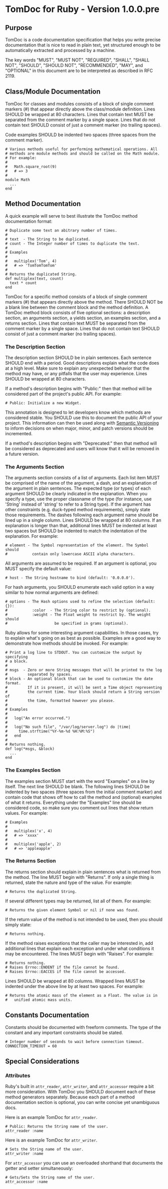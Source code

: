 TomDoc for Ruby - Version 1.0.0.pre
====================================

Purpose
-------

TomDoc is a code documentation specification that helps you write precise
documentation that is nice to read in plain text, yet structured enough to be
automatically extracted and processed by a machine.

The key words "MUST", "MUST NOT", "REQUIRED", "SHALL", "SHALL NOT", "SHOULD",
"SHOULD NOT", "RECOMMENDED", "MAY", and "OPTIONAL" in this document are to be
interpreted as described in RFC 2119.


Class/Module Documentation
--------------------------

TomDoc for classes and modules consists of a block of single comment markers
(#) that appear directly above the class/module definition. Lines SHOULD be
wrapped at 80 characters. Lines that contain text MUST be separated from the
comment marker by a single space. Lines that do not contain text SHOULD
consist of just a comment marker (no trailing spaces).

Code examples SHOULD be indented two spaces (three spaces from the comment
marker).

    # Various methods useful for performing mathematical operations. All
    # methods are module methods and should be called on the Math module.
    # For example:
    #
    #   Math.square_root(9)
    #   # => 3
    #
    module Math
      ...
    end


Method Documentation
--------------------

A quick example will serve to best illustrate the TomDoc method documentation
format:

    # Duplicate some text an abitrary number of times.
    #
    # text  - The String to be duplicated.
    # count - The Integer number of times to duplicate the text.
    #
    # Examples
    #
    #   multiplex('Tom', 4)
    #   # => 'TomTomTomTom'
    #
    # Returns the duplicated String.
    def multiplex(text, count)
      text * count
    end

TomDoc for a specific method consists of a block of single comment markers (#)
that appears directly above the method. There SHOULD NOT be a blank line
between the comment block and the method definition. A TomDoc method block
consists of five optional sections: a description section, an arguments
section, a yields section, an examples section, and a returns section. Lines
that contain text MUST be separated from the comment marker by a single space.
Lines that do not contain text SHOULD consist of just a comment marker (no
trailing spaces).

### The Description Section

The description section SHOULD be in plain sentences. Each sentence SHOULD end
with a period. Good descriptions explain what the code does at a high level.
Make sure to explain any unexpected behavior that the method may have, or any
pitfalls that the user may experience. Lines SHOULD be wrapped at 80
characters.

If a method's description begins with "Public:" then that method will be
considered part of the project's public API. For example:

    # Public: Initialize a new Widget.

This annotation is designed to let developers know which methods are
considered stable. You SHOULD use this to document the public API of your
project. This information can then be used along with [Semantic
Versioning](http://semver.org) to inform decisions on when major, minor, and
patch versions should be incremented.

If a method's description begins with "Deprecated:" then that method will be
considered as deprecated and users will know that it will be removed in a
future version.

### The Arguments Section

The arguments section consists of a list of arguments. Each list item MUST be
comprised of the name of the argument, a dash, and an explanation of the
argument in plain sentences. The expected type (or types) of each argument
SHOULD be clearly indicated in the explanation. When you specify a type, use
the proper classname of the type (for instance, use 'String' instead of
'string' to refer to a String type). If the argument has other constraints
(e.g. duck-typed method requirements), simply state those requirements. The
dashes following each argument name should be lined up in a single column.
Lines SHOULD be wrapped at 80 columns. If an explanation is longer than that,
additional lines MUST be indented at least two spaces but SHOULD be indented
to match the indentation of the explanation. For example:

    # element - The Symbol representation of the element. The Symbol should
    #           contain only lowercase ASCII alpha characters.

All arguments are assumed to be required. If an argument is optional, you MUST
specify the default value:

    # host - The String hostname to bind (default: '0.0.0.0').

For hash arguments, you SHOULD enumerate each valid option in a way similar
to how normal arguments are defined:

    # options - The Hash options used to refine the selection (default: {}):
    #           :color  - The String color to restrict by (optional).
    #           :weight - The Float weight to restrict by. The weight should
    #                     be specified in grams (optional).

Ruby allows for some interesting argument capabilities. In those cases, try
to explain what's going on as best as possible. Examples are a good way to
demonstrate how methods should be invoked. For example:

    # Print a log line to STDOUT. You can customize the output by specifying
    # a block.
    #
    # msgs  - Zero or more String messages that will be printed to the log
    #         separated by spaces.
    # block - An optional block that can be used to customize the date format.
    #         If it is present, it will be sent a Time object representing
    #         the current time. Your block should return a String version of
    #         the time, formatted however you please.
    #
    # Examples
    #
    #   log("An error occurred.")
    #
    #   log("No such file", "/var/log/server.log") do |time|
    #     time.strftime("%Y-%m-%d %H:%M:%S")
    #   end
    #
    # Returns nothing.
    def log(*msgs, &block)
      ...
    end

### The Examples Section

The examples section MUST start with the word "Examples" on a line by
itself. The next line SHOULD be blank. The following lines SHOULD be indented
by two spaces (three spaces from the initial comment marker) and contain code
that shows off how to call the method and (optional) examples of what it
returns. Everything under the "Examples" line should be considered code, so
make sure you comment out lines that show return values. For example:

    # Examples
    #
    #   multiplex('x', 4)
    #   # => 'xxxx'
    #
    #   multiplex('apple', 2)
    #   # => 'appleapple'

### The Returns Section

The returns section should explain in plain sentences what is returned from
the method. The line MUST begin with "Returns". If only a single thing is
returned, state the nature and type of the value. For example:

    # Returns the duplicated String.

If several different types may be returned, list all of them. For example:

    # Returns the given element Symbol or nil if none was found.

If the return value of the method is not intended to be used, then you should
simply state:

    # Returns nothing.

If the method raises exceptions that the caller may be interested in, add
additional lines that explain each exception and under what conditions it may
be encountered. The lines MUST begin with "Raises". For example:

    # Returns nothing.
    # Raises Errno::ENOENT if the file cannot be found.
    # Raises Errno::EACCES if the file cannot be accessed.

Lines SHOULD be wrapped at 80 columns. Wrapped lines MUST be indented under
the above line by at least two spaces. For example:

    # Returns the atomic mass of the element as a Float. The value is in
    #   unified atomic mass units.


Constants Documentation
-----------------------

Constants should be documented with freeform comments. The type of the
constant and any important constraints should be stated.

    # Integer number of seconds to wait before connection timeout.
    CONNECTION_TIMEOUT = 60


Special Considerations
----------------------

### Attributes

Ruby's built in `attr_reader`, `attr_writer`, and `attr_accessor` require a
bit more consideration. With TomDoc you SHOULD document each of these method
generators separately. Because each part of a method documentation section is
optional, you can write concise yet unambiguous docs.

Here is an example TomDoc for `attr_reader`.

    # Public: Returns the String name of the user.
    attr_reader :name

Here is an example TomDoc for `attr_writer`.

    # Sets the String name of the user.
    attr_writer :name

For `attr_accessor` you can use an overloaded shorthand that documents the
getter and setter simultaneously:

    # Gets/Sets the String name of the user.
    attr_accessor :name